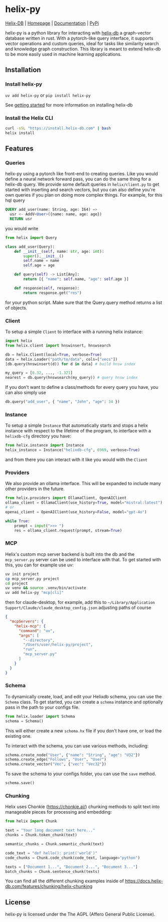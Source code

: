 # helix-py
[Helix-DB](https://github.com/HelixDB/helix-db) | [Homepage](https://www.helix-db.com/) | [Documentation](https://docs.helix-db.com/introduction/overview) | [PyPi](https://pypi.org/project/helix-py/)

helix-py is a python library for interacting with [helix-db](https://github.com/HelixDB/helix-db) a
graph-vector database written in rust. With a pytorch-like query interface, it supports vector
operations and custom queries, ideal for tasks like similarity search and knowledge graph
construction. This library is meant to extend helix-db to be more easily used in machine learning
applications.

## Installation

### Install helix-py
`uv add helix-py` or `pip install helix-py`

See [getting started](https://github.com/HelixDB/helix-db?tab=readme-ov-file#getting-started) for more
information on installing helix-db

### Install the Helix CLI
```bash
curl -sSL "https://install.helix-db.com" | bash
helix install
```

## Features

### Queries
helix-py using a pytorch like front-end to creating queries. Like you would define a neural network
forward pass, you can do the same thing for a helix-db query. We provide some default queries in
`helix/client.py` to get started with inserting and search vectors, but you can also define you're
own queries if you plan on doing more complex things. For example, for this hql query
```sql
QUERY add_user(name: String, age: I64) =>
  usr <- AddV<User>({name: name, age: age})
  RETURN usr
```
you would write
```python
from helix import Query

class add_user(Query):
    def __init__(self, name: str, age: int):
        super().__init__()
        self.name = name
        self.age = age

    def query(self) -> List[Any]:
        return [{ "name": self.name, "age": self.age }]

    def response(self, response):
        return response.get("res")
```
for your python script. Make sure that the Query.query method returns a list of objects.

### Client
To setup a simple `Client` to interface with a running helix instance:
```python
import helix
from helix.client import hnswinsert, hnswsearch

db = helix.Client(local=True, verbose=True)
data = helix.Loader("path/to/data", cols=["vecs"])
[db.query(hnswinsert(d)) for d in data] # build hnsw index

my_query = [0.32, ..., -1.321]
nearest = db.query(hnswsearch(my_query)) # query hnsw index
```

If you don't want to define a class/methods for every query you have, you can also simply
use
```python
db.query("add_user", { "name", "John", "age": 34 })
```

### Instance
To setup a simple `Instance` that automatically starts and stops a helix instance with respect
to the lifetime of the program, to interface with a `helixdb-cfg` directory you have:
```python
from helix.instance import Instance
helix_instance = Instance("helixdb-cfg", 6969, verbose=True)
```
and from there you can interact with it like you would with the `Client`

### Providers
We also provide an ollama interface. This will be expanded to include many other providers in the future.
```python
from helix.providers import OllamaClient, OpenAIClient
ollama_client = OllamaClient(use_history=True, model="mistral:latest")
# or
openai_client = OpenAIClient(use_history=False, model="gpt-4o")

while True:
    prompt = input(">>> ")
    res = ollama_client.request(prompt, stream=True)
```

### MCP
Helix's custom mcp server backend is built into the db and the `mcp_server.py` server can be used
to interface with that. To get started with this, you can for example use uv:

```bash
uv init project
cp mcp_server.py project
cd project
uv venv && source .venv/bin/activate
uv add helix-py "mcp[cli]"
```
then for claude-desktop, for example, add this to
`~/Library/Application Support/Claude/claude_desktop_config.json` adjusting paths of course
```json
{
  "mcpServers": {
    "helix-mcp": {
      "command": "uv",
      "args": [
        "--directory",
        "/Users/user/helix-py/project",
        "run",
        "mcp_server.py"
      ]
    }
  }
}
```

### Schema
To dynamically create, load, and edit your Helixdb schema, you can use the `Schema` class.
To get started, you can create a `schema` instance and optionally pass in the path to your configs file.
```python
from helix.loader import Schema
schema = Schema()
```

This will either create a new `schema.hx` file if you don't have one, or load the existing one.

To interact with the schema, you can use various methods, including:
```python
schema.create_node("User", {"name": "String", "age": "U32"})
schema.create_edge("Follows", "User", "User")
schema.create_vector("Vec", {"vec": "Vec32"})
```

To save the schema to your configs folder, you can use the `save` method.
```python
schema.save()
```

### Chunking

Helix uses Chonkie (https://chonkie.ai/) chunking methods to split text into manageable pieces for processing and embedding:

```python
from helix import Chunk

text = "Your long document text here..."
chunks = Chunk.token_chunk(text)

semantic_chunks = Chunk.semantic_chunk(text)

code_text = "def hello(): print('world')"
code_chunks = Chunk.code_chunk(code_text, language="python")

texts = ["Document 1...", "Document 2...", "Document 3..."]
batch_chunks = Chunk.sentence_chunk(texts)
```

You can find all the different chunking examples inside of https://docs.helix-db.com/features/chunking/helix-chunking

## License
helix-py is licensed under the The AGPL (Affero General Public License).

